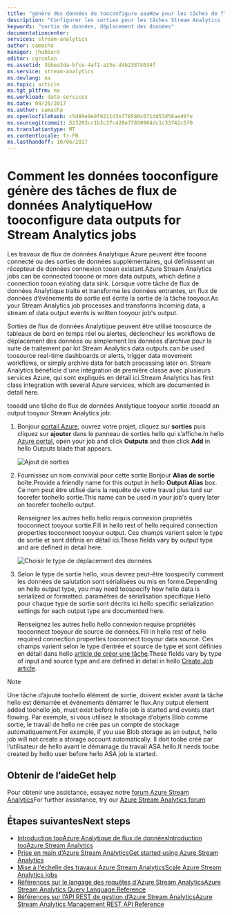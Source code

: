```yaml
---
title: "génère des données de tooconfigure aaaHow pour les tâches de flux de données Analytique | Documents Microsoft"
description: "Configurer les sorties pour les tâches Stream Analytics | segment du parcours d’apprentissage."
keywords: "sortie de données, déplacement des données"
documentationcenter: 
services: stream-analytics
author: samacha
manager: jhubbard
editor: cgronlun
ms.assetid: 3bbea3da-bfce-4af1-a15e-d4b23874034f
ms.service: stream-analytics
ms.devlang: na
ms.topic: article
ms.tgt_pltfrm: na
ms.workload: data-services
ms.date: 04/26/2017
ms.author: samacha
ms.openlocfilehash: c5d89e9e9f9211d3e778580c071dd53d56aed9fe
ms.sourcegitcommit: 523283cc1b3c37c428e77850964dc1c33742c5f0
ms.translationtype: MT
ms.contentlocale: fr-FR
ms.lasthandoff: 10/06/2017
---
```

# <a name="how-tooconfigure-data-outputs-for-stream-analytics-jobs"></a><span data-ttu-id="f1e2c-104">Comment les données tooconfigure génère des tâches de flux de données Analytique</span><span class="sxs-lookup"><span data-stu-id="f1e2c-104">How tooconfigure data outputs for Stream Analytics jobs</span></span>

<span data-ttu-id="f1e2c-105">Les travaux de flux de données Analytique Azure peuvent être tooone connecté ou des sorties de données supplémentaires, qui définissent un récepteur de données connexion tooan existant.</span><span class="sxs-lookup"><span data-stu-id="f1e2c-105">Azure Stream Analytics jobs can be connected tooone or more data outputs, which define a connection tooan existing data sink.</span></span> <span data-ttu-id="f1e2c-106">Lorsque votre tâche de flux de données Analytique traite et transforme les données entrantes, un flux de données d’événements de sortie est écrite la sortie de la tâche tooyour.</span><span class="sxs-lookup"><span data-stu-id="f1e2c-106">As your Stream Analytics job processes and transforms incoming data, a stream of data output events is written tooyour job's output.</span></span>

<span data-ttu-id="f1e2c-107">Sorties de flux de données Analytique peuvent être utilisé toosource de tableaux de bord en temps réel ou alertes, déclencheur les workflows de déplacement des données ou simplement les données d’archive pour la suite de traitement par lot.</span><span class="sxs-lookup"><span data-stu-id="f1e2c-107">Stream Analytics data outputs can be used toosource real-time dashboards or alerts, trigger data movement workflows, or simply archive data for batch processing later on.</span></span> <span data-ttu-id="f1e2c-108">Stream Analytics bénéficie d'une intégration de première classe avec plusieurs services Azure, qui sont expliqués en détail ici.</span><span class="sxs-lookup"><span data-stu-id="f1e2c-108">Stream Analytics has first class integration with several Azure services, which are documented in detail here.</span></span>

<span data-ttu-id="f1e2c-109">tooadd une tâche de flux de données Analytique tooyour sortie :</span><span class="sxs-lookup"><span data-stu-id="f1e2c-109">tooadd an output tooyour Stream Analytics job:</span></span>

1. <span data-ttu-id="f1e2c-110">Bonjour [portail Azure](https://portal.azure.com), ouvrez votre projet, cliquez sur **sorties** puis cliquez sur **ajouter** dans le panneau de sorties hello qui s’affiche.</span><span class="sxs-lookup"><span data-stu-id="f1e2c-110">In hello [Azure portal](https://portal.azure.com), open your job and click **Outputs** and then click **Add** in hello Outputs blade that appears.</span></span>
   
    ![Ajout de sorties](./media/stream-analytics-add-outputs/1-stream-analytics-add-outputs.png)  
   
2. <span data-ttu-id="f1e2c-112">Fournissez un nom convivial pour cette sortie Bonjour **Alias de sortie** boîte.</span><span class="sxs-lookup"><span data-stu-id="f1e2c-112">Provide a friendly name for this output in hello **Output Alias** box.</span></span> <span data-ttu-id="f1e2c-113">Ce nom peut être utilisé dans la requête de votre travail plus tard sur toorefer toohello sortie.</span><span class="sxs-lookup"><span data-stu-id="f1e2c-113">This name can be used in your job's query later on toorefer toohello output.</span></span>  
   
    <span data-ttu-id="f1e2c-114">Renseignez les autres hello hello requis connexion propriétés tooconnect tooyour sortie.</span><span class="sxs-lookup"><span data-stu-id="f1e2c-114">Fill in hello rest of hello required connection properties tooconnect tooyour output.</span></span>  <span data-ttu-id="f1e2c-115">Ces champs varient selon le type de sortie et sont définis en détail ici.</span><span class="sxs-lookup"><span data-stu-id="f1e2c-115">These fields vary by output type and are defined in detail here.</span></span>  
   
    ![Choisir le type de déplacement des données](./media/stream-analytics-add-outputs/2-stream-analytics-add-outputs.png)  
   
3. <span data-ttu-id="f1e2c-117">Selon le type de sortie hello, vous devrez peut-être toospecify comment les données de salutation sont sérialisées ou mis en forme.</span><span class="sxs-lookup"><span data-stu-id="f1e2c-117">Depending on hello output type, you may need toospecify how hello data is serialized or formatted.</span></span> <span data-ttu-id="f1e2c-118">paramètres de sérialisation spécifique Hello pour chaque type de sortie sont décrits ici.</span><span class="sxs-lookup"><span data-stu-id="f1e2c-118">hello specific serialization settings for each output type are documented here.</span></span>
   
    <span data-ttu-id="f1e2c-119">Renseignez les autres hello hello connexion requise propriétés tooconnect tooyour de source de données.</span><span class="sxs-lookup"><span data-stu-id="f1e2c-119">Fill in hello rest of hello required connection properties tooconnect tooyour data source.</span></span> <span data-ttu-id="f1e2c-120">Ces champs varient selon le type d’entrée et source de type et sont définies en détail dans hello [article de créer une tâche](stream-analytics-create-a-job.md).</span><span class="sxs-lookup"><span data-stu-id="f1e2c-120">These fields vary by type of input and source type and are defined in detail in hello [Create Job article](stream-analytics-create-a-job.md).</span></span>  

> [!Note]
>
> <span data-ttu-id="f1e2c-121">Une tâche d’ajouté toohello élément de sortie, doivent exister avant la tâche hello est démarrée et événements démarrer le flux.</span><span class="sxs-lookup"><span data-stu-id="f1e2c-121">Any output element added toohello job, must exist before hello job is started and events start flowing.</span></span> <span data-ttu-id="f1e2c-122">Par exemple, si vous utilisez le stockage d’objets Blob comme sortie, le travail de hello ne crée pas un compte de stockage automatiquement.</span><span class="sxs-lookup"><span data-stu-id="f1e2c-122">For example, if you use Blob storage as an output, hello job will not create a storage account automatically.</span></span> <span data-ttu-id="f1e2c-123">Il doit toobe créé par l’utilisateur de hello avant le démarrage du travail ASA hello.</span><span class="sxs-lookup"><span data-stu-id="f1e2c-123">It needs toobe created by hello user before hello ASA job is started.</span></span>
> 
 

## <a name="get-help"></a><span data-ttu-id="f1e2c-124">Obtenir de l’aide</span><span class="sxs-lookup"><span data-stu-id="f1e2c-124">Get help</span></span>
<span data-ttu-id="f1e2c-125">Pour obtenir une assistance, essayez notre [forum Azure Stream Analytics](https://social.msdn.microsoft.com/Forums/en-US/home?forum=AzureStreamAnalytics)</span><span class="sxs-lookup"><span data-stu-id="f1e2c-125">For further assistance, try our [Azure Stream Analytics forum](https://social.msdn.microsoft.com/Forums/en-US/home?forum=AzureStreamAnalytics)</span></span>

## <a name="next-steps"></a><span data-ttu-id="f1e2c-126">Étapes suivantes</span><span class="sxs-lookup"><span data-stu-id="f1e2c-126">Next steps</span></span>
* [<span data-ttu-id="f1e2c-127">Introduction tooAzure Analytique de flux de données</span><span class="sxs-lookup"><span data-stu-id="f1e2c-127">Introduction tooAzure Stream Analytics</span></span>](stream-analytics-introduction.md)
* [<span data-ttu-id="f1e2c-128">Prise en main d’Azure Stream Analytics</span><span class="sxs-lookup"><span data-stu-id="f1e2c-128">Get started using Azure Stream Analytics</span></span>](stream-analytics-real-time-fraud-detection.md)
* [<span data-ttu-id="f1e2c-129">Mise à l'échelle des travaux Azure Stream Analytics</span><span class="sxs-lookup"><span data-stu-id="f1e2c-129">Scale Azure Stream Analytics jobs</span></span>](stream-analytics-scale-jobs.md)
* [<span data-ttu-id="f1e2c-130">Références sur le langage des requêtes d'Azure Stream Analytics</span><span class="sxs-lookup"><span data-stu-id="f1e2c-130">Azure Stream Analytics Query Language Reference</span></span>](https://msdn.microsoft.com/library/azure/dn834998.aspx)
* [<span data-ttu-id="f1e2c-131">Références sur l’API REST de gestion d’Azure Stream Analytics</span><span class="sxs-lookup"><span data-stu-id="f1e2c-131">Azure Stream Analytics Management REST API Reference</span></span>](https://msdn.microsoft.com/library/azure/dn835031.aspx)


